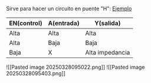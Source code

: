 Sirve para hacer un circuito en puente "H": [Ejemplo](https://www.tinkercad.com/things/ckjqqbDfEvF-proyecto-18-puente-en-h)

| EN(control) | A(entrada) | Y(salida)       |
| ----------- | ---------- | --------------- |
| Alta        | Alta       | Alta            |
| Alta        | Baja       | Baja            |
| Baja        | X          | Alta impedancia |

![[Pasted image 20250328095022.png]]
![[Pasted image 20250328095403.png]]